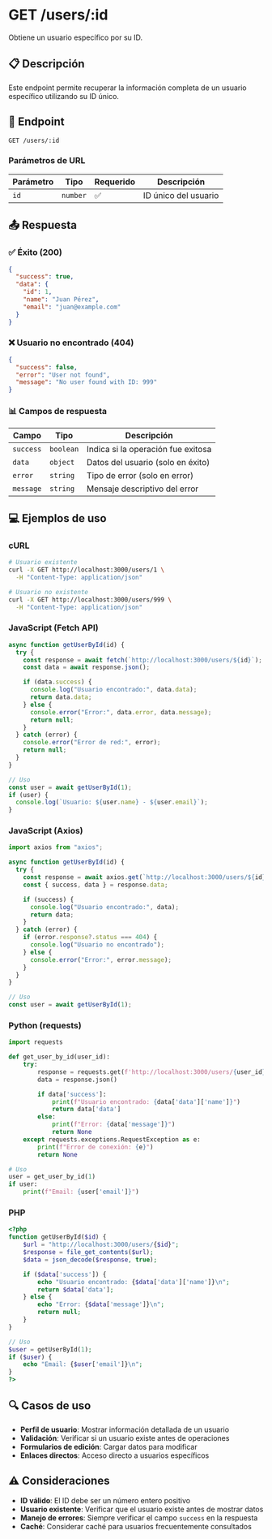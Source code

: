 # GET /users/:id

Obtiene un usuario específico por su ID.

## 📋 Descripción

Este endpoint permite recuperar la información completa de un usuario específico utilizando su ID único.

## 🔗 Endpoint

```http
GET /users/:id
```

### Parámetros de URL

| Parámetro | Tipo     | Requerido | Descripción          |
| --------- | -------- | --------- | -------------------- |
| `id`      | `number` | ✅        | ID único del usuario |

## 📤 Respuesta

### ✅ Éxito (200)

```json
{
  "success": true,
  "data": {
    "id": 1,
    "name": "Juan Pérez",
    "email": "juan@example.com"
  }
}
```

### ❌ Usuario no encontrado (404)

```json
{
  "success": false,
  "error": "User not found",
  "message": "No user found with ID: 999"
}
```

### 📊 Campos de respuesta

| Campo     | Tipo      | Descripción                        |
| --------- | --------- | ---------------------------------- |
| `success` | `boolean` | Indica si la operación fue exitosa |
| `data`    | `object`  | Datos del usuario (solo en éxito)  |
| `error`   | `string`  | Tipo de error (solo en error)      |
| `message` | `string`  | Mensaje descriptivo del error      |

## 💻 Ejemplos de uso

### cURL

```bash
# Usuario existente
curl -X GET http://localhost:3000/users/1 \
  -H "Content-Type: application/json"

# Usuario no existente
curl -X GET http://localhost:3000/users/999 \
  -H "Content-Type: application/json"
```

### JavaScript (Fetch API)

```javascript
async function getUserById(id) {
  try {
    const response = await fetch(`http://localhost:3000/users/${id}`);
    const data = await response.json();

    if (data.success) {
      console.log("Usuario encontrado:", data.data);
      return data.data;
    } else {
      console.error("Error:", data.error, data.message);
      return null;
    }
  } catch (error) {
    console.error("Error de red:", error);
    return null;
  }
}

// Uso
const user = await getUserById(1);
if (user) {
  console.log(`Usuario: ${user.name} - ${user.email}`);
}
```

### JavaScript (Axios)

```javascript
import axios from "axios";

async function getUserById(id) {
  try {
    const response = await axios.get(`http://localhost:3000/users/${id}`);
    const { success, data } = response.data;

    if (success) {
      console.log("Usuario encontrado:", data);
      return data;
    }
  } catch (error) {
    if (error.response?.status === 404) {
      console.log("Usuario no encontrado");
    } else {
      console.error("Error:", error.message);
    }
  }
}

// Uso
const user = await getUserById(1);
```

### Python (requests)

```python
import requests

def get_user_by_id(user_id):
    try:
        response = requests.get(f'http://localhost:3000/users/{user_id}')
        data = response.json()

        if data['success']:
            print(f"Usuario encontrado: {data['data']['name']}")
            return data['data']
        else:
            print(f"Error: {data['message']}")
            return None
    except requests.exceptions.RequestException as e:
        print(f"Error de conexión: {e}")
        return None

# Uso
user = get_user_by_id(1)
if user:
    print(f"Email: {user['email']}")
```

### PHP

```php
<?php
function getUserById($id) {
    $url = "http://localhost:3000/users/{$id}";
    $response = file_get_contents($url);
    $data = json_decode($response, true);

    if ($data['success']) {
        echo "Usuario encontrado: {$data['data']['name']}\n";
        return $data['data'];
    } else {
        echo "Error: {$data['message']}\n";
        return null;
    }
}

// Uso
$user = getUserById(1);
if ($user) {
    echo "Email: {$user['email']}\n";
}
?>
```

## 🔍 Casos de uso

- **Perfil de usuario**: Mostrar información detallada de un usuario
- **Validación**: Verificar si un usuario existe antes de operaciones
- **Formularios de edición**: Cargar datos para modificar
- **Enlaces directos**: Acceso directo a usuarios específicos

## ⚠️ Consideraciones

- **ID válido**: El ID debe ser un número entero positivo
- **Usuario existente**: Verificar que el usuario existe antes de mostrar datos
- **Manejo de errores**: Siempre verificar el campo `success` en la respuesta
- **Caché**: Considerar caché para usuarios frecuentemente consultados
